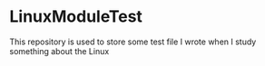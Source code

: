 # LinuxModuleTest
This repository is used to store some test file I wrote when I study something about the Linux
